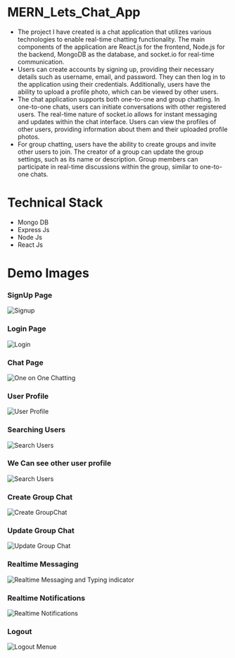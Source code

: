 # MERN_Lets_Chat_App

<ul>
<li> The project I have created is a chat application that utilizes various technologies to enable real-time chatting functionality. The main components of the application are React.js for the frontend, Node.js for the backend, MongoDB as the database, and socket.io for real-time communication. </li>
<li>Users can create accounts by signing up, providing their necessary details such as username, email, and password. They can then log in to the application using their credentials. Additionally, users have the ability to upload a profile photo, which can be viewed by other users.</li>
<li>The chat application supports both one-to-one and group chatting. In one-to-one chats, users can initiate conversations with other registered users. The real-time nature of socket.io allows for instant messaging and updates within the chat interface. Users can view the profiles of other users, providing information about them and their uploaded profile photos.</li>
  <li>
    For group chatting, users have the ability to create groups and invite other users to join. The creator of a group can update the group settings, such as its name or description. Group members can participate in real-time discussions within the group, similar to one-to-one chats.
  </li>
</ul>

# Technical Stack 

<ul>
<li>Mongo DB</li>
<li>Express Js</li>
<li>Node Js</li>
<li>React Js </li>
</ul>

# Demo Images

<h3>SignUp Page</h3>

![Signup](https://github.com/Kisna2512/Mern_Let-s_Chat_App/assets/90544124/51406bdd-660c-4b46-8419-9d03f29070ba)


<h3>Login Page</h3>

![Login](https://github.com/Kisna2512/Mern_Let-s_Chat_App/assets/90544124/00dd6d2c-b882-47ad-b642-55c40b037b04)


<h3>Chat Page</h3>

![One on One Chatting](https://github.com/Kisna2512/Mern_Let-s_Chat_App/assets/90544124/a4381e12-569d-461c-a37a-664ee6c726de)



<h3>User Profile</h3>

![User Profile](https://github.com/Kisna2512/Mern_Let-s_Chat_App/assets/90544124/e302f393-6c89-4b24-8ba2-fc43f61a8ffd)


<h3>Searching Users</h3>

![Search Users](https://github.com/Kisna2512/Mern_Let-s_Chat_App/assets/90544124/b362e832-b31e-4df3-80f8-3a7b0b94dd84)

<h3>We Can see other user profile</h3>

![Search Users](https://github.com/Kisna2512/Mern_Let-s_Chat_App/assets/90544124/477c63f4-d2d9-4703-9a8d-199c99d31296)





<h3>Create Group Chat</h3>

![Create GroupChat](https://user-images.githubusercontent.com/81731490/180642668-09706276-84c9-4097-b3e1-e17f39b593b4.jpeg)

<h3>Update Group Chat</h3>

![Update Group Chat](https://github.com/Kisna2512/Mern_Let-s_Chat_App/assets/90544124/ae120ef8-c1fe-4df0-9a90-87f5eafdbf40)


<h3>Realtime Messaging</h3>

![Realtime Messaging and Typing indicator](https://github.com/Kisna2512/Mern_Let-s_Chat_App/assets/90544124/d3c200b4-c0b3-498c-9a19-ebdc6d2657e4)



<h3>Realtime Notifications</h3>

![Realtime Notifications](https://github.com/Kisna2512/Mern_Let-s_Chat_App/assets/90544124/b0bc6151-3dd9-45e4-b72e-14c68a5acd0b)


<h3>Logout</h3>

![Logout Menue](https://user-images.githubusercontent.com/81731490/180642750-d0bb098a-7552-4a27-9b59-f173a1686787.jpeg)

